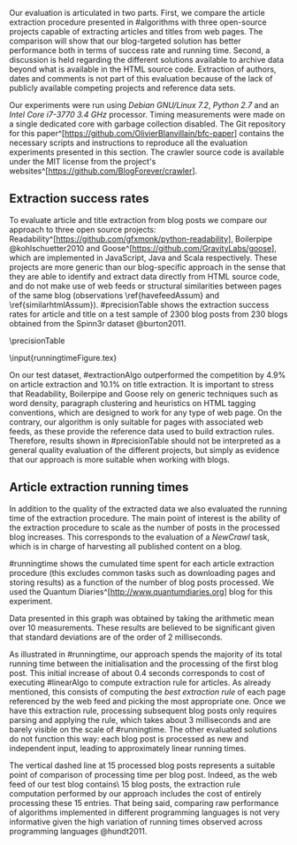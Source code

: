 Our evaluation is articulated in two parts. First, we compare the article extraction procedure presented in #algorithms with three open-source projects capable of extracting articles and titles from web pages. The comparison will show that our blog-targeted solution has better performance both in terms of success rate and running time. Second, a discussion is held regarding the different solutions available to archive data beyond what is available in the HTML source code. Extraction of authors, dates and comments is not part of this evaluation because of the lack of publicly available competing projects and reference data sets.

Our experiments were run using *Debian GNU/Linux 7.2*, *Python 2.7* and an *Intel Core i7-3770 3.4 GHz* processor. Timing measurements were made on a single dedicated core with garbage collection disabled. The Git repository for this paper^[<https://github.com/OlivierBlanvillain/bfc-paper>] contains the necessary scripts and instructions to reproduce all the evaluation experiments presented in this section. The crawler source code is available under the MIT license from the project's websites^[<https://github.com/BlogForever/crawler>].


Extraction success rates
------------------------
To evaluate article and title extraction from blog posts we compare our approach to three open source projects: Readability^[<https://github.com/gfxmonk/python-readability>], Boilerpipe @kohlschuetter2010 and Goose^[<https://github.com/GravityLabs/goose>], which are implemented in JavaScript, Java and Scala respectively. These projects are more generic than our blog-specific approach in the sense that they are able to identify and extract data directly from HTML source code, and do not make use of web feeds or structural similarities between pages of the same blog (observations \ref{havefeedAssum} and \ref{similarhtmlAssum}). #precisionTable shows the extraction success rates for article and title on a test sample of 2300 blog posts from 230 blogs obtained from the Spinn3r dataset @burton2011.

\precisionTable

\input{runningtimeFigure.tex}

On our test dataset, #extractionAlgo outperformed the competition by 4.9% on article extraction and 10.1% on title extraction. It is important to stress that Readability, Boilerpipe and Goose rely on generic techniques such as word density, paragraph clustering and heuristics on HTML tagging conventions, which are designed to work for any type of web page. On the contrary, our algorithm is only suitable for pages with associated web feeds, as these provide the reference data used to build extraction rules. Therefore, results shown in #precisionTable should not be interpreted as a general quality evaluation of the different projects, but simply as evidence that our approach is more suitable when working with blogs.

Article extraction running times
--------------------------------
In addition to the quality of the extracted data we also evaluated the running time of the extraction procedure. The main point of interest is the ability of the extraction procedure to scale as the number of posts in the processed blog increases. This corresponds to the evaluation of a *NewCrawl* task, which is in charge of harvesting all published content on a blog.

#runningtime shows the cumulated time spent for each article extraction procedure (this excludes common tasks such as downloading pages and storing results) as a function of the number of blog posts processed. We used the Quantum Diaries^[<http://www.quantumdiaries.org>] blog for this experiment.

Data presented in this graph was obtained by taking the arithmetic mean over 10 measurements. These results are believed to be significant given that standard deviations are of the order of 2 milliseconds.

As illustrated in #runningtime, our approach spends the majority of its total running time between the initialisation and the processing of the first blog post. This initial increase of about 0.4 seconds corresponds to cost of executing #linearAlgo to compute extraction rule for articles. As already mentioned, this consists of computing the *best extraction rule* of each page referenced by the web feed and picking the most appropriate one. Once we have this extraction rule, processing subsequent blog posts only requires parsing and applying the rule, which takes about 3 milliseconds and are barely visible on the scale of #runningtime. The other evaluated solutions do not function this way: each blog post is processed as new and independent input, leading to approximately linear running times.

The vertical dashed line at 15 processed blog posts represents a suitable point of comparison of processing time per blog post. Indeed, as the web feed of our test blog contains\ 15 blog posts, the extraction rule computation performed by our approach includes the cost of entirely processing these 15 entries. That being said, comparing raw performance of algorithms implemented in different programming languages is not very informative given the high variation of running times observed across programming languages @hundt2011.
